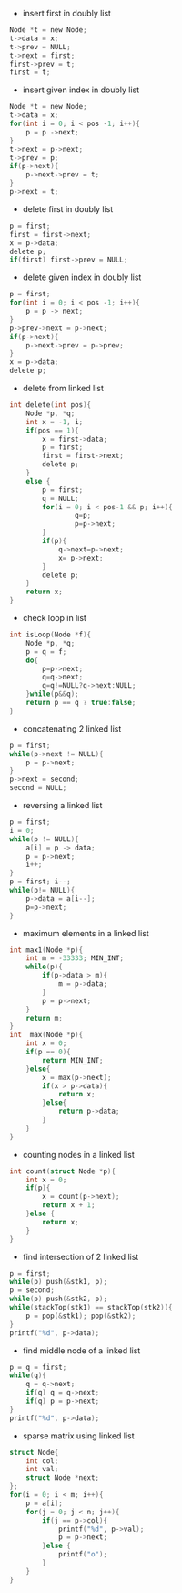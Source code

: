 - insert first in doubly list

```c
Node *t = new Node;
t->data = x;
t->prev = NULL;
t->next = first;
first->prev = t;
first = t;
```

- insert given index in doubly list

```c
Node *t = new Node;
t->data = x;
for(int i = 0; i < pos -1; i++){
    p = p ->next;
}
t->next = p->next;
t->prev = p;
if(p->next){
    p->next->prev = t;
}
p->next = t;
```

- delete first in doubly list

```c
p = first;
first = first->next;
x = p->data;
delete p;
if(first) first->prev = NULL;
```

- delete given index in doubly list

```c
p = first;
for(int i = 0; i < pos -1; i++){
    p = p -> next;
}
p->prev->next = p->next;
if(p->next){
    p->next->prev = p->prev;
}
x = p->data;
delete p;

```

- delete from linked list

```c
int delete(int pos){
    Node *p, *q;
    int x = -1, i;
    if(pos == 1){
        x = first->data;
        p = first;
        first = first->next;
        delete p;
    }
    else {
        p = first;
        q = NULL;
        for(i = 0; i < pos-1 && p; i++){
                q=p;
                p=p->next;
        }
        if(p){
            q->next=p->next;
            x= p->next;
        }
        delete p;
    }
    return x;
}
```

- check loop in list

```c
int isLoop(Node *f){
    Node *p, *q;
    p = q = f;
    do{
        p=p->next;
        q=q->next;
        q=q!=NULL?q->next:NULL;
    }while(p&&q);
    return p == q ? true:false;
}
```

- concatenating 2 linked list

```c
p = first;
while(p->next != NULL){
    p = p->next;
}
p->next = second;
second = NULL;
```

- reversing a linked list

```c
p = first;
i = 0;
while(p != NULL){
    a[i] = p -> data;
    p = p->next;
    i++;
}
p = first; i--;
while(p!= NULL){
    p->data = a[i--];
    p=p->next;
}
```

- maximum elements in a linked list

```c
int max1(Node *p){
    int m = -33333; MIN_INT;
    while(p){
        if(p->data > m){
            m = p->data;
        }
        p = p->next;
    }
    return m;
}
int  max(Node *p){
    int x = 0;
    if(p == 0){
        return MIN_INT;
    }else{
        x = max(p->next);
        if(x > p->data){
            return x;
        }else{
            return p->data;
        }
    }
}
```

- counting nodes in a linked list

```C
int count(struct Node *p){
    int x = 0;
    if(p){
        x = count(p->next);
        return x + 1;
    }else {
        return x;
    }
}
```

- find intersection of 2 linked list

```c
p = first;
while(p) push(&stk1, p);
p = second;
while(p) push(&stk2, p);
while(stackTop(stk1) == stackTop(stk2)){
    p = pop(&stk1); pop(&stk2);
}
printf("%d", p->data);
```

- find middle node of a linked list

```c
p = q = first;
while(q){
    q = q->next;
    if(q) q = q->next;
    if(q) p = p->next;
}
printf("%d", p->data);
```
- sparse matrix using linked list
```c
struct Node{
    int col;
    int val;
    struct Node *next;
};
for(i = 0; i < m; i++){
    p = a[i];
    for(j = 0; j < n; j++){
        if(j == p->col){
            printf("%d", p->val);
            p = p->next;
        }else {
            printf("o");
        }
    }
}
```